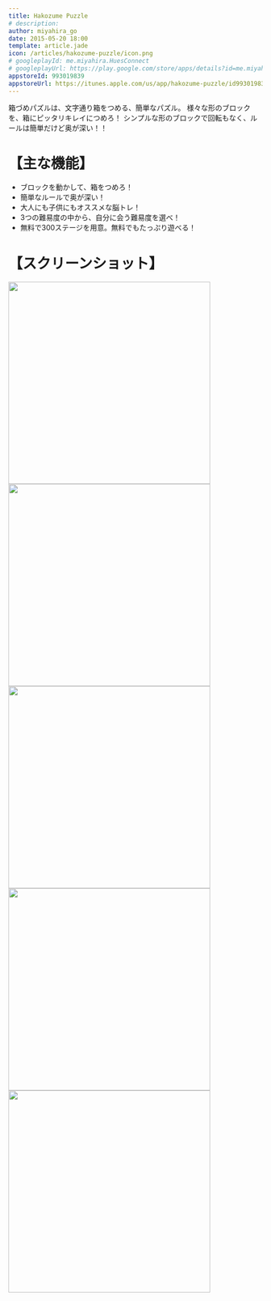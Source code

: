 ```yaml
---
title: Hakozume Puzzle
# description: 
author: miyahira_go
date: 2015-05-20 18:00
template: article.jade
icon: /articles/hakozume-puzzle/icon.png
# googleplayId: me.miyahira.HuesConnect
# googleplayUrl: https://play.google.com/store/apps/details?id=me.miyahira.Keshigomu
appstoreId: 993019839
appstoreUrl: https://itunes.apple.com/us/app/hakozume-puzzle/id993019839?l=ja&ls=1&mt=8&at=10la3H
---
```

箱づめパズルは、文字通り箱をつめる、簡単なパズル。
様々な形のブロックを、箱にピッタリキレイにつめろ！
シンプルな形のブロックで回転もなく、ルールは簡単だけど奥が深い！！

<span class="more"></span>


# 【主な機能】
* ブロックを動かして、箱をつめろ！
* 簡単なルールで奥が深い！
* 大人にも子供にもオススメな脳トレ！
* 3つの難易度の中から、自分に会う難易度を選べ！
* 無料で300ステージを用意。無料でもたっぷり遊べる！


# 【スクリーンショット】
<div class="carousel">
<div class="carousel-body">
<img src="/articles/hakozume-puzzle/1.png" style="width: 400px;">
<img src="/articles/hakozume-puzzle/2.png" style="width: 400px;">
<img src="/articles/hakozume-puzzle/3.png" style="width: 400px;">
<img src="/articles/hakozume-puzzle/4.png" style="width: 400px;">
<img src="/articles/hakozume-puzzle/5.png" style="width: 400px;">
</div>
</div>



